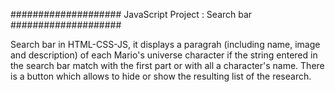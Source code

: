 #################### JavaScript Project : Search bar ####################

Search bar in HTML-CSS-JS, it displays a paragrah (including name, image and description) of each Mario's universe character if the string entered in the search bar match with the first part or with all a character's name. There is a button which allows to hide or show the resulting list of the research.
